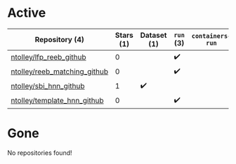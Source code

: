 # Active
| Repository (4) | Stars (1) | Dataset (1) | `run` (3) | `containers-run` |
| --- | --- | --- | --- | --- |
| [ntolley/lfp_reeb_github](https://github.com/ntolley/lfp_reeb_github) | 0 |  | :heavy_check_mark: |  |
| [ntolley/reeb_matching_github](https://github.com/ntolley/reeb_matching_github) | 0 |  | :heavy_check_mark: |  |
| [ntolley/sbi_hnn_github](https://github.com/ntolley/sbi_hnn_github) | 1 | :heavy_check_mark: |  |  |
| [ntolley/template_hnn_github](https://github.com/ntolley/template_hnn_github) | 0 |  | :heavy_check_mark: |  |

# Gone
No repositories found!
